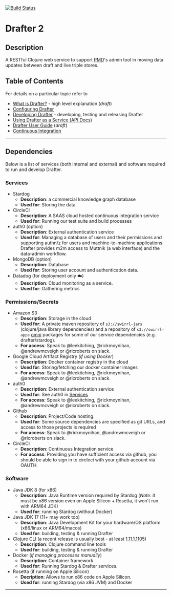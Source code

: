 [![Build Status](https://travis-ci.com/Swirrl/drafter.svg?token=RcApqLo51DL6VpVysv8Q&branch=master)](https://travis-ci.com/Swirrl/drafter)

# Drafter 2

## Description

A RESTful Clojure web service to support <abbr title="Publish My Data">PMD</abbr>'s admin tool in moving data updates between draft and live triple stores.

## Table of Contents

For details on a particular topic refer to

- [What is Drafter?](doc/what-is-drafter.md) - high level explanation (_draft_)
- [Configuring Drafter](doc/drafter-configuration.md)
- [Developing Drafter](doc/developing-drafter.md) - developing, testing and releasing Drafter
- [Using Drafter as a Service (API Docs)](doc/drafter-service.md)
- [Drafter User Guide](doc/using-drafter.md) (_draft_)
- [Continuous Integration](doc/ci.md)

---

## Dependencies

Below is a list of services (both internal and external) and software required to run and develop Drafter.

### Services

- Stardog
	- **Description**: a commercial knowledge graph database
	- **Used for**: Storing the data.
- CircleCI 
	- **Description**: A SAAS cloud hosted continuous integration service
	- **Used for**: Running our test suite and build processes
- auth0 (option)
	- **Description**: External authentication service
	- **Used for**: Managing a database of users and their permissions and supporting authn/z for users and machine-to-machine applications. Drafter provides m2m access to Muttnik (a web interface) and the data-admin workflow.
- MongoDB (option)
	- **Description**: Database
	- **Used for**: Storing user account and authentication data.
- Datadog (for deployment only ☁️)
	- **Description**: Cloud monitoring as a service.
	- **Used for**: Gathering metrics

### Permissions/Secrets

- Amazon S3
	- **Description**: Storage in the cloud
	- **Used for**: A private maven repository of `s3://swirrl-jars` (clojure/java library dependencies) and a repository of `s3://swirrl-apps` [omni](http://github.com/swirrl/omni) packages for some of our service dependencies (e.g. drafter/stardog).
	- **For access**: Speak to @leekitching, @rickmoynihan, @andrewmcveigh or @ricroberts on slack.
- Google Cloud Artifact Registry (*if using Docker*)
	- **Description**: Docker container registry in the cloud
	- **Used for**: Storing/fetching our docker container images
	- **For access**: Speak to @leekitching, @rickmoynihan, @andrewmcveigh or @ricroberts on slack.
- auth0
	- **Description**: External authentication service
	- **Used for**: See auth0 in [Services](#Services)
	- **For access**: Speak to @leekitching, @rickmoynihan, @andrewmcveigh or @ricroberts on slack.
- Github
	- **Description**: Project/Code hosting.
	- **Used for**: Some source dependencies are specified as git URLs, and access to those projects is required
	- **For access**: Speak to @rickmoynihan, @andrewmcveigh or @ricroberts on slack.
- CircleCI
	- **Description**: Continuous Integration service
	- **For access**: Providing you have sufficient access via github, you should be able to sign in to circleci with your github account via OAUTH.

### Software

- Java JDK 8 (for x86)
	- **Description**: Java Runtime version required by Stardog (*Note*: it must be x86 version even on Apple Silicon + Rosetta, it won't run with ARM64 JDK)
	- **Used for**: running Stardog (without Docker)
- Java JDK 17 (11+ may work too)
	- **Description**: Java Development Kit for your hardware/OS platform (x86/linux or ARM64/macos)
	- **Used for**: building, testing & running Drafter
- Clojure CLI (a recent release is usually best - at least [1.11.1.1105](https://clojure.org/releases/tools#v1.11.1.1105))
	- **Description**: Clojure command line tools
	- **Used for**: building, testing & running Drafter
- Docker (*if managing processes manually*)
	- **Description**: Container framework
	- **Used for**: Running Stardog & Drafter services.
- Rosetta (if running on Apple Silicon)
	- **Decription**: Allows to run x86 code on Apple Silicon.
	- **Used for**: running Stardog (via x86 JVM) and Docker

---

[omni-repo]:https://github.com/Swirrl/omni
